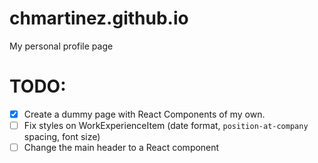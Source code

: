 # chmartinez.github.io
My personal profile page

# TODO:
- [x] Create a dummy page with React Components of my own.
- [ ] Fix styles on WorkExperienceItem (date format, `position-at-company` spacing, font size)
- [ ] Change the main header to a React component 